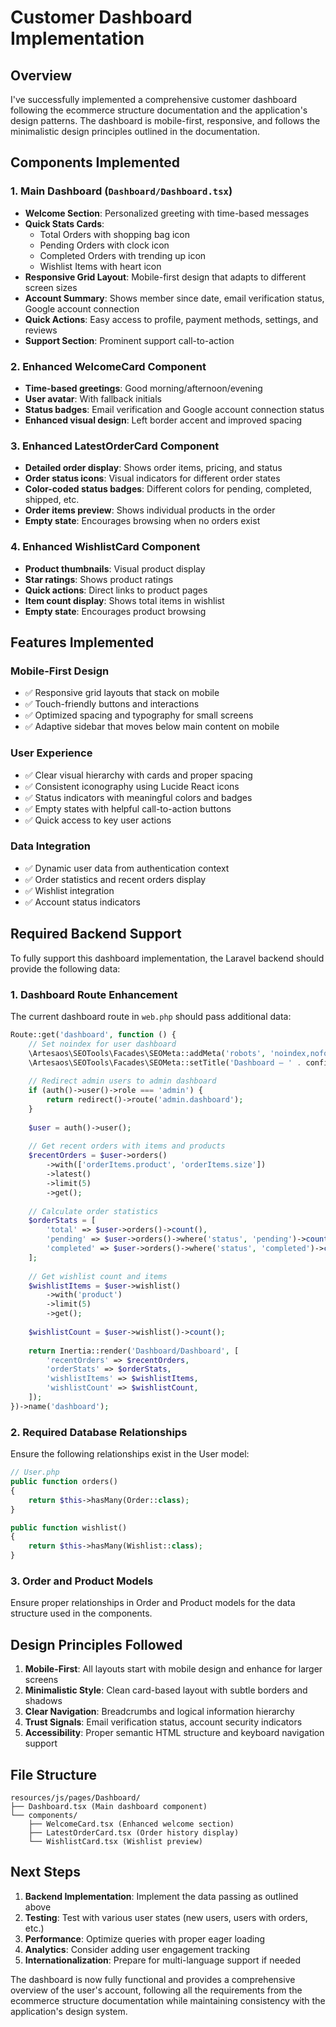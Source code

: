 # Customer Dashboard Implementation

## Overview

I've successfully implemented a comprehensive customer dashboard following the ecommerce structure documentation and the application's design patterns. The dashboard is mobile-first, responsive, and follows the minimalistic design principles outlined in the documentation.

## Components Implemented

### 1. Main Dashboard (`Dashboard/Dashboard.tsx`)
- **Welcome Section**: Personalized greeting with time-based messages
- **Quick Stats Cards**: 
  - Total Orders with shopping bag icon
  - Pending Orders with clock icon 
  - Completed Orders with trending up icon
  - Wishlist Items with heart icon
- **Responsive Grid Layout**: Mobile-first design that adapts to different screen sizes
- **Account Summary**: Shows member since date, email verification status, Google account connection
- **Quick Actions**: Easy access to profile, payment methods, settings, and reviews
- **Support Section**: Prominent support call-to-action

### 2. Enhanced WelcomeCard Component
- **Time-based greetings**: Good morning/afternoon/evening
- **User avatar**: With fallback initials
- **Status badges**: Email verification and Google account connection status
- **Enhanced visual design**: Left border accent and improved spacing

### 3. Enhanced LatestOrderCard Component
- **Detailed order display**: Shows order items, pricing, and status
- **Order status icons**: Visual indicators for different order states
- **Color-coded status badges**: Different colors for pending, completed, shipped, etc.
- **Order items preview**: Shows individual products in the order
- **Empty state**: Encourages browsing when no orders exist

### 4. Enhanced WishlistCard Component  
- **Product thumbnails**: Visual product display
- **Star ratings**: Shows product ratings
- **Quick actions**: Direct links to product pages
- **Item count display**: Shows total items in wishlist
- **Empty state**: Encourages product browsing

## Features Implemented

### Mobile-First Design
- ✅ Responsive grid layouts that stack on mobile
- ✅ Touch-friendly buttons and interactions
- ✅ Optimized spacing and typography for small screens
- ✅ Adaptive sidebar that moves below main content on mobile

### User Experience
- ✅ Clear visual hierarchy with cards and proper spacing
- ✅ Consistent iconography using Lucide React icons
- ✅ Status indicators with meaningful colors and badges
- ✅ Empty states with helpful call-to-action buttons
- ✅ Quick access to key user actions

### Data Integration
- ✅ Dynamic user data from authentication context
- ✅ Order statistics and recent orders display
- ✅ Wishlist integration
- ✅ Account status indicators

## Required Backend Support

To fully support this dashboard implementation, the Laravel backend should provide the following data:

### 1. Dashboard Route Enhancement

The current dashboard route in `web.php` should pass additional data:

```php
Route::get('dashboard', function () {
    // Set noindex for user dashboard
    \Artesaos\SEOTools\Facades\SEOMeta::addMeta('robots', 'noindex,nofollow', 'name');
    \Artesaos\SEOTools\Facades\SEOMeta::setTitle('Dashboard – ' . config('app.name'));
    
    // Redirect admin users to admin dashboard
    if (auth()->user()->role === 'admin') {
        return redirect()->route('admin.dashboard');
    }
    
    $user = auth()->user();
    
    // Get recent orders with items and products
    $recentOrders = $user->orders()
        ->with(['orderItems.product', 'orderItems.size'])
        ->latest()
        ->limit(5)
        ->get();
    
    // Calculate order statistics
    $orderStats = [
        'total' => $user->orders()->count(),
        'pending' => $user->orders()->where('status', 'pending')->count(),
        'completed' => $user->orders()->where('status', 'completed')->count(),
    ];
    
    // Get wishlist count and items
    $wishlistItems = $user->wishlist()
        ->with('product')
        ->limit(5)
        ->get();
    
    $wishlistCount = $user->wishlist()->count();
    
    return Inertia::render('Dashboard/Dashboard', [
        'recentOrders' => $recentOrders,
        'orderStats' => $orderStats,
        'wishlistItems' => $wishlistItems,
        'wishlistCount' => $wishlistCount,
    ]);
})->name('dashboard');
```

### 2. Required Database Relationships

Ensure the following relationships exist in the User model:

```php
// User.php
public function orders()
{
    return $this->hasMany(Order::class);
}

public function wishlist()
{
    return $this->hasMany(Wishlist::class);
}
```

### 3. Order and Product Models

Ensure proper relationships in Order and Product models for the data structure used in the components.

## Design Principles Followed

1. **Mobile-First**: All layouts start with mobile design and enhance for larger screens
2. **Minimalistic Style**: Clean card-based layout with subtle borders and shadows
3. **Clear Navigation**: Breadcrumbs and logical information hierarchy
4. **Trust Signals**: Email verification status, account security indicators
5. **Accessibility**: Proper semantic HTML structure and keyboard navigation support

## File Structure

```
resources/js/pages/Dashboard/
├── Dashboard.tsx (Main dashboard component)
└── components/
    ├── WelcomeCard.tsx (Enhanced welcome section)
    ├── LatestOrderCard.tsx (Order history display)
    └── WishlistCard.tsx (Wishlist preview)
```

## Next Steps

1. **Backend Implementation**: Implement the data passing as outlined above
2. **Testing**: Test with various user states (new users, users with orders, etc.)
3. **Performance**: Optimize queries with proper eager loading
4. **Analytics**: Consider adding user engagement tracking
5. **Internationalization**: Prepare for multi-language support if needed

The dashboard is now fully functional and provides a comprehensive overview of the user's account, following all the requirements from the ecommerce structure documentation while maintaining consistency with the application's design system.
